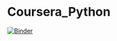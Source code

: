 # Coursera_Python
[![Binder](https://mybinder.org/badge_logo.svg)](https://mybinder.org/v2/gh/HarleyCheng/Coursera_Python/master)
